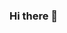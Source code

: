 ### Hi there 👋

<!--
**RukasarAli/RukasarAli** is a ✨ _special_ ✨ repository because its `README.md` (this file) appears on your GitHub profile.

Here are some ideas to get you started:

- 🔭 I’m currently working on Hexaa Infocom Website
- 🌱 I’m currently learning 
- 👯 I’m looking to collaborate on ...
- 🤔 I’m looking for help with ...
- 💬 Ask me about Bootsrap
- 📫 How to reach me: ...
- 😄 Pronouns: ...
- ⚡ Fun fact: ...
-->
